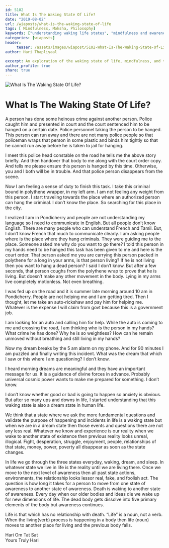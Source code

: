 ```yaml
--- 
id: 5102 
title: What Is The Waking State Of Life?
date: "2019-08-02"
url: /wiaposts/what-is-the-waking-state-of-life
tags: [ Mindfulness, Moksha, Philosophy]    
keywords: ["understanding waking life states", "mindfulness and awareness in daily life", "philosophical insights on life and death", "transitions between states of consciousness", "moksha and spiritual awakening"]  
categories: [wiaposts] 
header:
     teaser: /assets/images/wiapost/5102-What-Is-The-Waking-State-Of-Life.jpg
author: Hari Thapliyaal 

excerpt: An exploration of the waking state of life, mindfulness, and the philosophical insights on transitions between states of consciousness and spiritual awakening.
author_profile: true 
share: true 
---
```


![What Is The Waking State Of Life?](/assets/images/wiapost/5102-What-Is-The-Waking-State-Of-Life.jpg)       
   
# What Is The Waking State Of Life?   
    
A person has done some heinous crime against another person. Police caught him and presented in court and the court sentenced him to be hanged on a certain date. Police personnel taking the person to be hanged. This person can run away and there are not many police people so that policeman wraps that person in some plastic and binds him tightly so that he cannot run away before he is taken to jail for hanging.    
    
I meet this police head constable on the road he tells me the above story briefly. And then handover that body to me along with the court order copy. And tells me please ensure this person is hanged by this time. Otherwise, you and I both will be in trouble. And that police person disappears from the scene.    
    
Now I am feeling a sense of duty to finish this task. I take this criminal bound in polythene wrapper, in my left arm. I am not feeling any weight from this person. I start traveling towards the place where an authorized person can hang the criminal. I don’t know the place. So searching for this place in the city.    
    
I realized I am in Pondicherry and people are not understanding my language so I need to communicate in English. But all people don’t know English. There are many people who can understand French and Tamil. But, I don’t know French that much to communicate clearly. I am asking people where is the place where they hang criminals. They were guiding me to the place. Someone asked me why do you want to go there? I told this person in my hands need to be hanged this task has been given to me and here is the court order. That person asked me you are carrying this person packed in polythene for a long in your arms, is that person living? If he is not living then you want to hang a dead person? I said I don’t know. But after a few seconds, that person coughs from the polythene wrap to prove that he is living. But doesn’t make any other movement in the body. Lying in my arms live completely motionless. Not even breathing.    
    
I was fed up on the road and it is summer late morning around 10 am in Pondicherry. People are not helping me and I am getting tired. Then I thought, let me take an auto-rickshaw and pay him for helping me. Whatever is the expense I will claim from govt because this is a government job.    
    
I am looking for an auto and calling him for help. While the auto is coming to me and crossing the road, I am thinking who is the person in my hands? What crime he has done? Why he is so weightless? How can he remain unmoved without breathing and still living in my hands?    
    
Now my dream breaks by the 5 am alarm on my phone. And for 90 minutes I am puzzled and finally writing this incident. What was the dream that which I saw or this where I am questioning? I don’t know.    
    
I heard morning dreams are meaningful and they have an important message for us. It is a guidance of divine forces in advance. Probably universal cosmic power wants to make me prepared for something. I don’t know.    
    
I don’t know whether good or bad is going to happen so anxiety is obvious. But after so many ups and downs in life, I started understanding that this waking state is also a dream state in human life.    
    
We think that a state where we ask the more fundamental questions and validate the purpose of happening and incidents in life is a waking state but when we are in a dream state then those events and questions there are not any less real. Whatever we know and experience is our reality when we wake to another state of existence then previous reality looks unreal, illogical. Fight, desperation, struggle, enjoyment, people, relationships of that state, money, power, poverty all disappear as soon as the state changes.    
    
In life we go through the three states everyday, waking, dream, and sleep. In whatever state we live in life is the reality until we are living there. Once we move to the next level of awareness then all past state actions, environments, the relationship looks lessor real, fake, and foolish act. The question is how long it takes for a person to move from one state of awareness to another state of awareness. Death is waking to another state of awareness. Every day when our older bodies and ideas die we wake up for new dimensions of life. The dead body gets dissolve into five primary elements of the body but awareness continues.    
    
Life is that which has no relationship with death. “Life” is a noun, not a verb. When the living(verb) process is happening in a body then life (noun) moves to another place for living and the previous body falls.    
    
Hari Om Tat Sat     
Yours Truly Hari    
